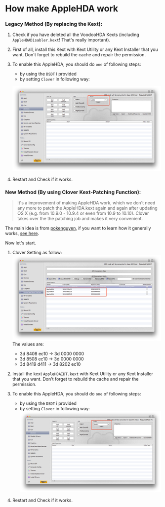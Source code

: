 How make AppleHDA work
=======================

### Legacy Method (By replacing the Kext):

1. Check if you have deleted all the VoodooHDA Kexts (including `AppleHDADisabler.kext`! That's really important).
2. First of all, install this Kext with Kext Utility or any Kext Installer that you want. Don't forget to rebuild the cache and repair the permission.
3. To enable this AppleHDA, you should do `one` of following steps:
    * by using the `DSDT` i provided
	* by setting `Clover` in following way:
	
	![Clover Setting](Clover-Setting.png "Clover Setting")
4. Restart and Check if it works.




### New Method (By using Clover Kext-Patching Function):

>It's a improvement of making AppleHDA work, which we don't need any more to patch the AppleHDA.kext again and again after updating OS X (e.g. from 10.9.0 - 10.9.4 or even from 10.9 to 10.10). Clover takes over the the patching job and makes it very convenient.

The main idea is from [pokenguyen](http://www.insanelymac.com/forum/user/655057-pokenguyen/), if you want to learn how it generally works, [see here](http://www.tonymacx86.com/hp-probook-mavericks/118877-patch-applehda-kext-fly-clover-bootloader.html).

Now let's start.

1. Clover Setting as follow:
![Clover Setting: Kext Patch](Clover-Setting-KextPatching.png "Clover Setting: Kext Patch")
The values are: 
	* 3d 8408 ec10 -> 3d 0000 0000
	* 3d 8508 ec10 -> 3d 0000 0000
	* 3d 8419 d411 -> 3d 8202 ec10

2. Install the kext `AppleHDAIDT.kext` with Kext Utility or any Kext Installer that you want. Don't forget to rebuild the cache and repair the permission.
3. To enable this AppleHDA, you should do `one` of following steps:
    * by using the `DSDT` i provided
	* by setting `Clover` in following way:
	![Clover Setting](Clover-Setting.png "Clover Setting")
4. Restart and Check if it works.